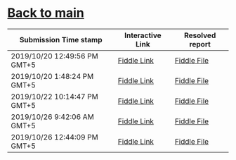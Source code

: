 # [Back to main](https://github.com/glaghari/database-assignement-2019)
|Submission Time stamp          | Interactive Link                                                                              | Resolved report                                                                              |
| ----------------------------- | --------------------------------------------------------------------------------------------- | -------------------------------------------------------------------------------------------- |
| 2019/10/20 12:49:56 PM GMT+5 | [Fiddle Link](https://dbfiddle.uk/?rdbms=oracle_11.2&fiddle=0e21633880b6a8f60a3dcba6cad41e16) | [Fiddle File](processed/csm-87/0e21633880b6a8f60a3dcba6cad41e16.md) |
| 2019/10/20 1:48:24 PM GMT+5 | [Fiddle Link](https://dbfiddle.uk/?rdbms=oracle_11.2&fiddle=f3eafe7679d4596ee0f4ca9a96194f67) | [Fiddle File](processed/csm-87/f3eafe7679d4596ee0f4ca9a96194f67.md) |
| 2019/10/22 10:14:47 PM GMT+5 | [Fiddle Link](https://dbfiddle.uk/?rdbms=oracle_11.2&fiddle=db6201fe62d288e38574cf6d8c143264) | [Fiddle File](processed/csm-87/db6201fe62d288e38574cf6d8c143264.md) |
| 2019/10/26 9:42:06 AM GMT+5 | [Fiddle Link](https://dbfiddle.uk/?rdbms=oracle_11.2&fiddle=1c5148363f33fd16f0197909e6304921) | [Fiddle File](processed/csm-87/1c5148363f33fd16f0197909e6304921.md) |
| 2019/10/26 12:44:09 PM GMT+5 | [Fiddle Link](https://dbfiddle.uk/?rdbms=oracle_11.2&fiddle=1c5148363f33fd16f0197909e6304921) | [Fiddle File](processed/csm-87/1c5148363f33fd16f0197909e6304921.md) |
